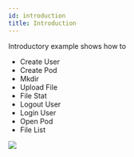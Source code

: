 ```yaml
---
id: introduction
title: Introduction
---
```


Introductory example shows how to

- Create User
- Create Pod
- Mkdir
- Upload File
- File Stat
- Logout User
- Login User
- Open Pod
- File List

[![](https://j.gifs.com/2xjLMJ.gif)](https://gateway.ethswarm.org/access/99136a11f1ec9dda92e608bf11632a341a6baa23868c65bf3e1fd7ec323bb046)

